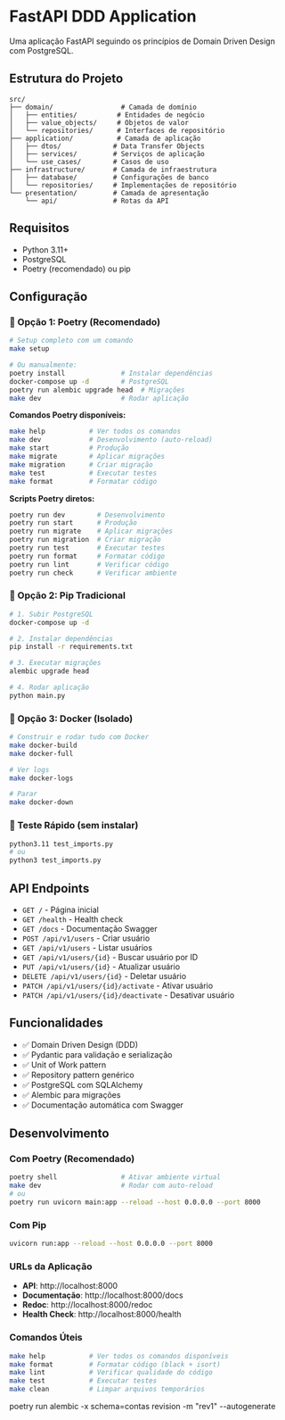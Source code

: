 # FastAPI DDD Application

Uma aplicação FastAPI seguindo os princípios de Domain Driven Design com PostgreSQL.

## Estrutura do Projeto

```
src/
├── domain/                 # Camada de domínio
│   ├── entities/          # Entidades de negócio
│   ├── value_objects/     # Objetos de valor
│   └── repositories/      # Interfaces de repositório
├── application/           # Camada de aplicação
│   ├── dtos/             # Data Transfer Objects
│   ├── services/         # Serviços de aplicação
│   └── use_cases/        # Casos de uso
├── infrastructure/       # Camada de infraestrutura
│   ├── database/         # Configurações de banco
│   └── repositories/     # Implementações de repositório
└── presentation/         # Camada de apresentação
    └── api/              # Rotas da API
```

## Requisitos

- Python 3.11+
- PostgreSQL
- Poetry (recomendado) ou pip

## Configuração

### 🥇 Opção 1: Poetry (Recomendado)

```bash
# Setup completo com um comando
make setup

# Ou manualmente:
poetry install              # Instalar dependências
docker-compose up -d        # PostgreSQL
poetry run alembic upgrade head  # Migrações
make dev                    # Rodar aplicação
```

**Comandos Poetry disponíveis:**
```bash
make help           # Ver todos os comandos
make dev            # Desenvolvimento (auto-reload)
make start          # Produção
make migrate        # Aplicar migrações
make migration      # Criar migração
make test           # Executar testes
make format         # Formatar código
```

**Scripts Poetry diretos:**
```bash
poetry run dev        # Desenvolvimento
poetry run start      # Produção
poetry run migrate    # Aplicar migrações
poetry run migration  # Criar migração
poetry run test       # Executar testes
poetry run format     # Formatar código
poetry run lint       # Verificar código
poetry run check      # Verificar ambiente
```

### 🥈 Opção 2: Pip Tradicional

```bash
# 1. Subir PostgreSQL
docker-compose up -d

# 2. Instalar dependências
pip install -r requirements.txt

# 3. Executar migrações
alembic upgrade head

# 4. Rodar aplicação
python main.py
```

### 🐳 Opção 3: Docker (Isolado)

```bash
# Construir e rodar tudo com Docker
make docker-build
make docker-full

# Ver logs
make docker-logs

# Parar
make docker-down
```

### 🧪 Teste Rápido (sem instalar)

```bash
python3.11 test_imports.py
# ou
python3 test_imports.py
```

## API Endpoints

- `GET /` - Página inicial
- `GET /health` - Health check
- `GET /docs` - Documentação Swagger
- `POST /api/v1/users` - Criar usuário
- `GET /api/v1/users` - Listar usuários
- `GET /api/v1/users/{id}` - Buscar usuário por ID
- `PUT /api/v1/users/{id}` - Atualizar usuário
- `DELETE /api/v1/users/{id}` - Deletar usuário
- `PATCH /api/v1/users/{id}/activate` - Ativar usuário
- `PATCH /api/v1/users/{id}/deactivate` - Desativar usuário

## Funcionalidades

- ✅ Domain Driven Design (DDD)
- ✅ Pydantic para validação e serialização
- ✅ Unit of Work pattern
- ✅ Repository pattern genérico
- ✅ PostgreSQL com SQLAlchemy
- ✅ Alembic para migrações
- ✅ Documentação automática com Swagger

## Desenvolvimento

### Com Poetry (Recomendado)
```bash
poetry shell                # Ativar ambiente virtual
make dev                    # Rodar com auto-reload
# ou
poetry run uvicorn main:app --reload --host 0.0.0.0 --port 8000
```

### Com Pip
```bash
uvicorn run:app --reload --host 0.0.0.0 --port 8000
```

### URLs da Aplicação
- **API**: http://localhost:8000
- **Documentação**: http://localhost:8000/docs
- **Redoc**: http://localhost:8000/redoc
- **Health Check**: http://localhost:8000/health

### Comandos Úteis
```bash
make help           # Ver todos os comandos disponíveis
make format         # Formatar código (black + isort)
make lint           # Verificar qualidade do código
make test           # Executar testes
make clean          # Limpar arquivos temporários
```

poetry run alembic -x schema=contas revision -m "rev1" --autogenerate
